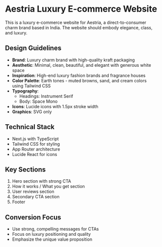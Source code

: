 <!-- Use this file to provide workspace-specific custom instructions to Copilot. For more details, visit https://code.visualstudio.com/docs/copilot/copilot-customization#_use-a-githubcopilotinstructionsmd-file -->

# Aestria Luxury E-commerce Website

This is a luxury e-commerce website for Aestria, a direct-to-consumer charm brand based in India. The website should embody elegance, class, and luxury.

## Design Guidelines
- **Brand**: Luxury charm brand with high-quality kraft packaging
- **Aesthetic**: Minimal, clean, beautiful, and elegant with generous white space
- **Inspiration**: High-end luxury fashion brands and fragrance houses
- **Color Palette**: Earth tones - muted browns, sand, and cream colors using Tailwind CSS
- **Typography**: 
  - Headings: Instrument Serif
  - Body: Space Mono
- **Icons**: Lucide icons with 1.5px stroke width
- **Graphics**: SVG only

## Technical Stack
- Next.js with TypeScript
- Tailwind CSS for styling
- App Router architecture
- Lucide React for icons

## Key Sections
1. Hero section with strong CTA
2. How it works / What you get section
3. User reviews section
4. Secondary CTA section
5. Footer

## Conversion Focus
- Use strong, compelling messages for CTAs
- Focus on luxury positioning and quality
- Emphasize the unique value proposition

